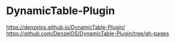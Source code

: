 # DynamicTable-Plugin
https://denzelos.github.io/DynamicTable-Plugin/
https://github.com/DenzelOS/DynamicTable-Plugin/tree/gh-pages
